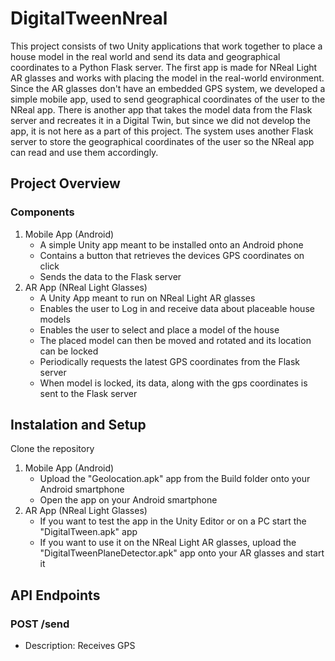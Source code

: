 # DigitalTweenNreal
This project consists of two Unity applications that work together to place a house model in the real world and send its data and geographical coordinates to a Python Flask server. The first app is made for NReal Light AR glasses and works with placing the model in the real-world environment. Since the AR glasses don't have an embedded GPS system, we developed a simple mobile app, used to send geographical coordinates of the user to the NReal app. There is another app that takes the model data from the Flask server and recreates it in a Digital Twin, but since we did not develop the app, it is not here as a part of this project. The system uses another Flask server to store the geographical coordinates of the user so the NReal app can read and use them accordingly.

## Project Overview
### Components
1. Mobile App (Android)
   - A simple Unity app meant to be installed onto an Android phone
   - Contains a button that retrieves the devices GPS coordinates on click
   - Sends the data to the Flask server
2. AR App (NReal Light Glasses)
   - A Unity App meant to run on NReal Light AR glasses
   - Enables the user to Log in and receive data about placeable house models
   - Enables the user to select and place a model of the house
   - The placed model can then be moved and rotated and its location can be locked
   - Periodically requests the latest GPS coordinates from the Flask server
   - When model is locked, its data, along with the gps coordinates is sent to the Flask server
## Instalation and Setup
Clone the repository 
1. Mobile App (Android)
   - Upload the "Geolocation.apk" app from the Build folder onto your Android smartphone
   - Open the app on your Android smartphone
2. AR App (NReal Light Glasses)
   - If you want to test the app in the Unity Editor or on a PC start the "DigitalTween.apk" app
   - If you want to use it on the NReal Light AR glasses, upload the "DigitalTweenPlaneDetector.apk" app onto your AR glasses and start it
## API Endpoints
### POST /send
- Description: Receives GPS
